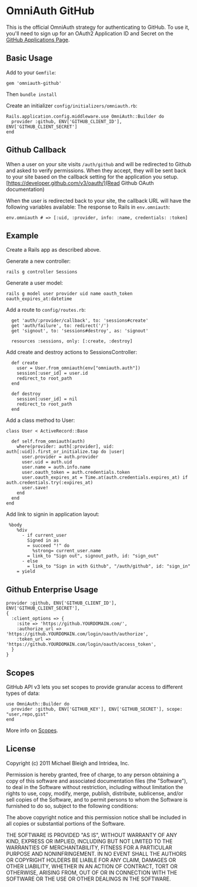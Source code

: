 # OmniAuth GitHub

This is the official OmniAuth strategy for authenticating to GitHub. To
use it, you'll need to sign up for an OAuth2 Application ID and Secret
on the [GitHub Applications Page](https://github.com/settings/applications).

## Basic Usage

Add to your `Gemfile`:
```
gem 'omniauth-github'
```

Then `bundle install`

Create an initializer `config/initializers/omniauth.rb`:
```
Rails.application.config.middleware.use OmniAuth::Builder do
  provider :github, ENV['GITHUB_CLIENT_ID'], ENV['GITHUB_CLIENT_SECRET']
end
```
## Github Callback

When a user on your site visits `/auth/github` and will be redirected to Github and asked to verify permissions. When they accept, they will be sent back to your site based on the callback setting for the application you setup. [https://developer.github.com/v3/oauth/](Read Github OAuth documentation)

When the user is redirected back to your site, the callback URL will have the following variables available:
The response to Rails in `env.omniauth`:

`env.omniauth # => [:uid, :provider, info: :name, credentials: :token]`

## Example

Create a Rails app as described above.

Generate a new controller:
```
rails g controller Sessions
```
Generate a user model:
```
rails g model user provider uid name oauth_token oauth_expires_at:datetime
```

Add a route to `config/routes.rb`:
```
  get 'auth/:provider/callback', to: 'sessions#create'
  get 'auth/failure', to: redirect('/')
  get 'signout', to: 'sessions#destroy', as: 'signout'

  resources :sessions, only: [:create, :destroy]
```
Add create and destroy actions to SessionsController:
```
  def create
    user = User.from_omniauth(env["omniauth.auth"])
    session[:user_id] = user.id
    redirect_to root_path
  end

  def destroy
    session[:user_id] = nil
    redirect_to root_path
  end
```

Add a class method to User:
```
class User < ActiveRecord::Base

  def self.from_omniauth(auth)
    where(provider: auth[:provider], uid: auth[:uid]).first_or_initialize.tap do |user|
      user.provider = auth.provider
      user.uid = auth.uid
      user.name = auth.info.name
      user.oauth_token = auth.credentials.token
      user.oauth_expires_at = Time.at(auth.credentials.expires_at) if auth.credentials.try(:expires_at)
      user.save!
    end
  end
end
```

Add link to signin in application layout:
```
 %body
    %div
      - if current_user
        Signed in as
        = succeed "!" do
          %strong= current_user.name
        = link_to "Sign out", signout_path, id: "sign_out"
      - else
        = link_to "Sign in with Github", "/auth/github", id: "sign_in"
    = yield
```

## Github Enterprise Usage
```
provider :github, ENV['GITHUB_CLIENT_ID'], ENV['GITHUB_CLIENT_SECRET'],
{
  :client_options => {
    :site => 'https://github.YOURDOMAIN.com/',
    :authorize_url => 'https://github.YOURDOMAIN.com/login/oauth/authorize',
    :token_url => 'https://github.YOURDOMAIN.com/login/oauth/access_token',
  }
}
```

## Scopes

GitHub API v3 lets you set scopes to provide granular access to different types of data: 

  	use OmniAuth::Builder do
      provider :github, ENV['GITHUB_KEY'], ENV['GITHUB_SECRET'], scope: "user,repo,gist"
    end

More info on [Scopes](http://developer.github.com/v3/oauth/#scopes).

## License

Copyright (c) 2011 Michael Bleigh and Intridea, Inc.

Permission is hereby granted, free of charge, to any person obtaining a copy of this software and associated documentation files (the "Software"), to deal in the Software without restriction, including without limitation the rights to use, copy, modify, merge, publish, distribute, sublicense, and/or sell copies of the Software, and to permit persons to whom the Software is furnished to do so, subject to the following conditions:

The above copyright notice and this permission notice shall be included in all copies or substantial portions of the Software.

THE SOFTWARE IS PROVIDED "AS IS", WITHOUT WARRANTY OF ANY KIND, EXPRESS OR IMPLIED, INCLUDING BUT NOT LIMITED TO THE WARRANTIES OF MERCHANTABILITY, FITNESS FOR A PARTICULAR PURPOSE AND NONINFRINGEMENT. IN NO EVENT SHALL THE AUTHORS OR COPYRIGHT HOLDERS BE LIABLE FOR ANY CLAIM, DAMAGES OR OTHER LIABILITY, WHETHER IN AN ACTION OF CONTRACT, TORT OR OTHERWISE, ARISING FROM, OUT OF OR IN CONNECTION WITH THE SOFTWARE OR THE USE OR OTHER DEALINGS IN THE SOFTWARE.
